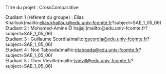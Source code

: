 Titre du projet : CrossComparative

Etudiant 1 (référent du groupe) :  Elias Khallouk(mailto:elias.khallouk@edu.univ-fcomte.fr?subject=SAE_1_05_06)<br>
Etudiant 2 : Mohamed-Amine El hajjaji(mailto:@edu.univ-fcomte.fr?subject=SAE_1_05_06)<br>
Etudiant 3 : Guillaume Scordia(mailto:gscordia@edu.univ-fcomte.fr?subject=SAE_1_05_06)<br>
Etudiant 4 : Noé Taboada(mailto:ntaboada@edu.univ-fcomte.fr?subject=SAE_1_05_06)<br>
Etudiant 5 : Theo Vieville(mailto:tvievill@edu.univ-fcomte.fr?subject=SAE_1_05_06) 
